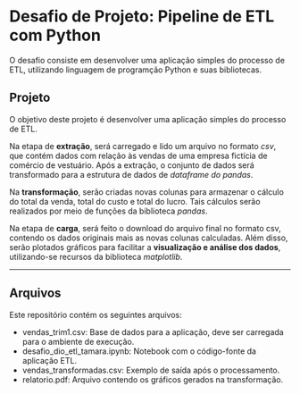 # Desafio de Projeto: Pipeline de ETL com Python

O desafio consiste em desenvolver uma aplicação simples do processo de ETL, utilizando linguagem de programção Python e suas bibliotecas.

## Projeto

O objetivo deste projeto é desenvolver uma aplicação simples do processo de ETL.

Na etapa de **extração**, será carregado e lido um arquivo no formato *csv*, que contém dados com relação às vendas de uma empresa fictícia de comércio de vestuário. Após a extração, o conjunto de dados será transformado para a estrutura de dados de *dataframe do pandas*.

Na **transformação**, serão criadas novas colunas para armazenar o cálculo do total da venda, total do custo e total do lucro. Tais cálculos serão realizados por meio de funções da biblioteca *pandas*.

Na etapa de **carga**, será feito o download do arquivo final no formato csv, contendo os dados originais mais as novas colunas calculadas. Além disso, serão plotados gráficos para facilitar a **visualização e análise dos dados**, utilizando-se recursos da biblioteca *matplotlib*.

---

## Arquivos

Este repositório contém os seguintes arquivos:
* vendas_trim1.csv: Base de dados para a aplicação, deve ser carregada para o ambiente de execução.
* desafio_dio_etl_tamara.ipynb: Notebook com o código-fonte da aplicação ETL.
* vendas_transformadas.csv: Exemplo de saída após o processamento.
* relatorio.pdf: Arquivo contendo os gráficos gerados na transformação.
